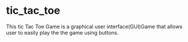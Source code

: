 # tic_tac_toe
This tic Tac Toe Game is a graphical user interface(GUI)Game that allows user to easily play the the game using buttons. 
